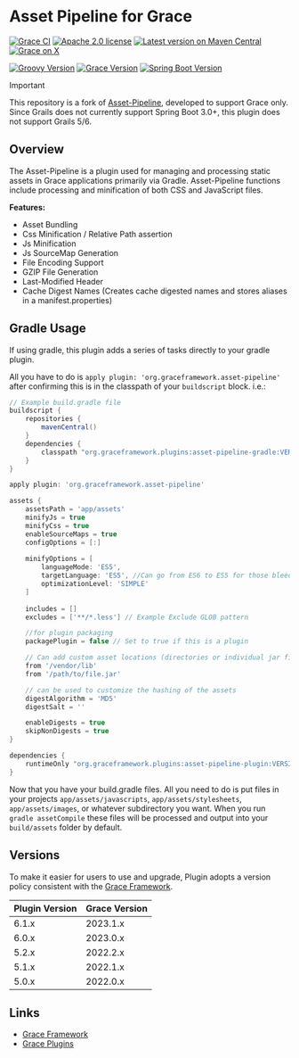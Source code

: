 # Asset Pipeline for Grace

[![Grace CI](https://github.com/graceframework/grace-asset-pipeline/workflows/Grace%20CI/badge.svg?style=flat)](https://github.com/graceframework/grace-asset-pipeline/actions?query=workflow%3A%Grace+CI%22)
[![Apache 2.0 license](https://img.shields.io/badge/License-APACHE%202.0-green.svg?logo=APACHE&style=flat)](https://opensource.org/licenses/Apache-2.0)
[![Latest version on Maven Central](https://img.shields.io/maven-central/v/org.graceframework.plugins/asset-pipeline-core.svg?label=Maven%20Central&logo=apache-maven&style=flat)](https://search.maven.org/search?q=g:org.graceframework.plugins)
[![Grace on X](https://img.shields.io/twitter/follow/graceframework?style=social)](https://twitter.com/graceframework)

[![Groovy Version](https://img.shields.io/badge/Groovy-3.0.23-blue?style=flat&color=4298b8)](https://groovy-lang.org/releasenotes/groovy-4.0.html)
[![Grace Version](https://img.shields.io/badge/Grace-2023.1.0-blue?style=flat&color=f49b06)](https://github.com/graceframework/grace-framework/releases/tag/v2023.1.0-RC1)
[![Spring Boot Version](https://img.shields.io/badge/Spring_Boot-3.1.12-blue?style=flat&color=6db33f)](https://github.com/spring-projects/spring-boot/releases)

> [!IMPORTANT]
> This repository is a fork of [Asset-Pipeline](https://github.com/bertramdev/asset-pipeline), developed to support Grace only. 
> Since Grails does not currently support Spring Boot 3.0+, this plugin does not support Grails 5/6.

## Overview

The Asset-Pipeline is a plugin used for managing and processing static assets in Grace applications primarily via Gradle. Asset-Pipeline functions include processing and minification of both CSS and JavaScript files.

**Features:**

* Asset Bundling
* Css Minification / Relative Path assertion
* Js Minification
* Js SourceMap Generation
* File Encoding Support
* GZIP File Generation
* Last-Modified Header
* Cache Digest Names (Creates cache digested names and stores aliases in a manifest.properties)

## Gradle Usage

If using gradle, this plugin adds a series of tasks directly to your gradle plugin. 

All you have to do is `apply plugin: 'org.graceframework.asset-pipeline'` after confirming this is in the classpath of your `buildscript` block. i.e.:

```groovy
// Example build.gradle file
buildscript {
    repositories {
        mavenCentral()
    }
    dependencies {
        classpath "org.graceframework.plugins:asset-pipeline-gradle:VERSION"
    }
}

apply plugin: 'org.graceframework.asset-pipeline'

assets {
    assetsPath = 'app/assets'
    minifyJs = true
    minifyCss = true
    enableSourceMaps = true
    configOptions = [:]
  
    minifyOptions = [
        languageMode: 'ES5',
        targetLanguage: 'ES5', //Can go from ES6 to ES5 for those bleeding edgers
        optimizationLevel: 'SIMPLE'
    ]
  
    includes = []
    excludes = ['**/*.less'] // Example Exclude GLOB pattern

    //for plugin packaging
    packagePlugin = false // Set to true if this is a plugin

    // Can add custom asset locations (directories or individual jar files)
    from '/vendor/lib'
    from '/path/to/file.jar'

    // can be used to customize the hashing of the assets
    digestAlgorithm = 'MD5'
    digestSalt = ''

    enableDigests = true
    skipNonDigests = true
}

dependencies {
    runtimeOnly "org.graceframework.plugins:asset-pipeline-plugin:VERSION"
}

```

Now that you have your build.gradle files. All you need to do is put files in your projects `app/assets/javascripts`, `app/assets/stylesheets`, `app/assets/images`, or whatever subdirectory you want.
When you run `gradle assetCompile` these files will be processed and output into your `build/assets` folder by default.

## Versions

To make it easier for users to use and upgrade, Plugin adopts a version policy consistent with the [Grace Framework](https://github.com/graceframework/grace-framework).

| Plugin Version | Grace Version |
|----------------|---------------|
| 6.1.x          | 2023.1.x      |
| 6.0.x          | 2023.0.x      |
| 5.2.x          | 2022.2.x      |
| 5.1.x          | 2022.1.x      |
| 5.0.x          | 2022.0.x      |

## Links

- [Grace Framework](https://github.com/graceframework/grace-framework)
- [Grace Plugins](https://github.com/grace-plugins)

